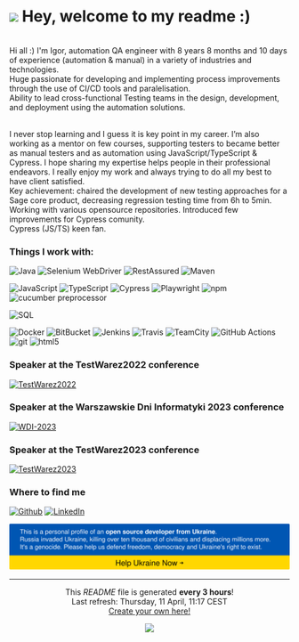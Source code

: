 <h1><img src="https://emojis.slackmojis.com/emojis/images/1531849430/4246/blob-sunglasses.gif?1531849430" width="30"/> Hey, welcome to my readme :)</h1>

<p> </br> Hi all :) I'm Igor, automation QA engineer with 8 years 8 months and 10 days of experience (automation & manual) in a variety of industries and technologies. 
</br> Huge passionate for developing and implementing process improvements through the use of CI/CD tools and paralelisation. 
</br> Ability to lead cross-functional Testing teams in the design, development, and deployment using the automation solutions. 
<p>
</br> I never stop learning and I guess it is key point in my career. I’m also working as a mentor on few courses, supporting testers to became better as manual testers and as automation using JavaScript/TypeScript & Cypress. I hope sharing my expertise helps people in their professional endeavors.
I really enjoy my work and always trying to do all my best to have client satisfied.
</br> Key achievement: chaired the development of new testing approaches for a Sage core product, decreasing regression testing time from 6h to 5min. Working with various opensource repositories. Introduced few improvements for Cypress comunity.
</br> Cypress (JS/TS) keen fan.
</p>
<h3>Things I work with:</h3>
<p>
  <img alt="Java" src="https://img.shields.io/badge/-Java-2088FF?style=for-the-badge&logo=java&logoColor=white" >
  <img alt="Selenium WebDriver" src="https://img.shields.io/badge/Selenium-43B02A.svg?style=for-the-badge&logo=Selenium&logoColor=white" >
  <img alt="RestAssured" src="https://img.shields.io/badge/-Rest_Assured-2088FF?style=for-the-badge&logo=rest_assured&logoColor=white" >
  <img alt="Maven" src="https://img.shields.io/badge/Apache%20Maven-C71A36.svg?style=for-the-badge&logo=Apache-Maven&logoColor=white" />
</p>
<p>
  <img alt="JavaScript" src="https://img.shields.io/badge/JavaScript-F7DF1E.svg?style=for-the-badge&logo=JavaScript&logoColor=black" >
  <img alt="TypeScript" src="https://img.shields.io/badge/TypeScript-3178C6.svg?style=for-the-badge&logo=TypeScript&logoColor=white" >
  <img alt="Cypress" src="https://img.shields.io/badge/Cypress-17202C.svg?style=for-the-badge&logo=Cypress&logoColor=white" />
  <img alt="Playwright" src="https://img.shields.io/badge/Playwright-2EAD33.svg?style=for-the-badge&logo=Playwright&logoColor=white" />
  <img alt="npm" src="https://img.shields.io/badge/npm-CB3837.svg?style=for-the-badge&logo=npm&logoColor=white" />
  <img alt="cucumber preprocessor" src="https://img.shields.io/badge/Cucumber-23D96C.svg?style=for-the-badge&logo=Cucumber&logoColor=white" />
</p>
<p>
  <img alt="SQL" src="https://img.shields.io/badge/PostgreSQL-4169E1.svg?style=for-the-badge&logo=PostgreSQL&logoColor=white" >
</p>
<p>
  <img alt="Docker" src="https://img.shields.io/badge/Docker-2496ED.svg?style=for-the-badge&logo=Docker&logoColor=white" />
  <img alt="BitBucket" src="https://img.shields.io/badge/Bitbucket-0052CC.svg?style=for-the-badge&logo=Bitbucket&logoColor=white" />
  <img alt="Jenkins" src="https://img.shields.io/badge/Jenkins-D24939.svg?style=for-the-badge&logo=Jenkins&logoColor=white" />
  <img alt="Travis" src="https://img.shields.io/badge/Travis%20CI-3EAAAF.svg?style=for-the-badge&logo=Travis-CI&logoColor=white" />
  <img alt="TeamCity" src="https://img.shields.io/badge/TeamCity-000000.svg?style=for-the-badge&logo=TeamCity&logoColor=white" />
  <img alt="GitHub Actions" src="https://img.shields.io/badge/GitHub%20Actions-2088FF.svg?style=for-the-badge&logo=GitHub-Actions&logoColor=white" />
  <img alt="git" src="https://img.shields.io/badge/Git-F05032.svg?style=for-the-badge&logo=Git&logoColor=white" />
  <img alt="html5" src="https://img.shields.io/badge/HTML5-E34F26.svg?style=for-the-badge&logo=HTML5&logoColor=white" />
</p>

<h3>Speaker at the TestWarez2022 conference</h3>
<p><a href="https://2022.testwarez.pl/speaker/igor-dlugosh/" target="_blank"><img alt="TestWarez2022" src="https://img.shields.io/badge/TestWarez2022-testing%20conference-brightgreen" /></a>
</p>

<h3>Speaker at the Warszawskie Dni Informatyki 2023 conference</h3>
<p><a href="https://warszawskiedniinformatyki.pl/en/" target="_blank"><img alt="WDI-2023" src="https://img.shields.io/badge/WDI-2023%2FIT-Conference?logoColor=blue&labelColor=yellow" /></a>
</p>

<h3>Speaker at the TestWarez2023 conference</h3>
<p><a href="https://2023.testwarez.pl/speakerzy/igor-dlugosh/" target="_blank"><img alt="TestWarez2023" src="https://img.shields.io/badge/TestWarez2023-tesing-conference" /></a>
</p>

<h3>Where to find me</h3>
<p><a href="https://github.com/dlgshi" target="_blank"><img alt="Github" src="https://img.shields.io/badge/GitHub-%2312100E.svg?&style=for-the-badge&logo=Github&logoColor=white" /></a> <a href="https://www.linkedin.com/in/igor-dlugosh-8614b075/" target="_blank"><img alt="LinkedIn" src="https://img.shields.io/badge/linkedin-%230077B5.svg?&style=for-the-badge&logo=linkedin&logoColor=white" /></a>
</p>

[![Stand With Ukraine](https://raw.githubusercontent.com/vshymanskyy/StandWithUkraine/main/banner-personal-page.svg)](https://stand-with-ukraine.pp.ua)

------------
<p align="center">This <i>README</i> file is generated <b>every 3 hours</b>!</br>Last refresh: Thursday, 11 April, 11:17 CEST <br /><a href="https://medium.com/@th.guibert/how-to-create-a-self-updating-readme-md-for-your-github-profile-f8b05744ca91">Create your own here!</a></p>
<p align="center"><img src="https://github.com/thmsgbrt/thmsgbrt/workflows/README%20build/badge.svg" />